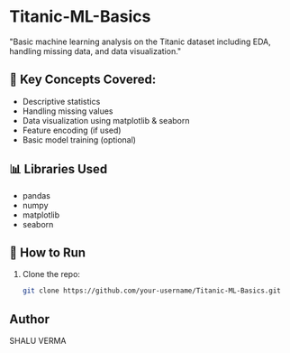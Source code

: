 # Titanic-ML-Basics
"Basic machine learning analysis on the Titanic dataset including EDA, handling missing data, and data visualization."
## 📌 Key Concepts Covered:
- Descriptive statistics
- Handling missing values
- Data visualization using matplotlib & seaborn
- Feature encoding (if used)
- Basic model training (optional)

## 📊 Libraries Used
- pandas
- numpy
- matplotlib
- seaborn

## 🔁 How to Run
1. Clone the repo:
   ```bash
   git clone https://github.com/your-username/Titanic-ML-Basics.git
## Author
SHALU VERMA

